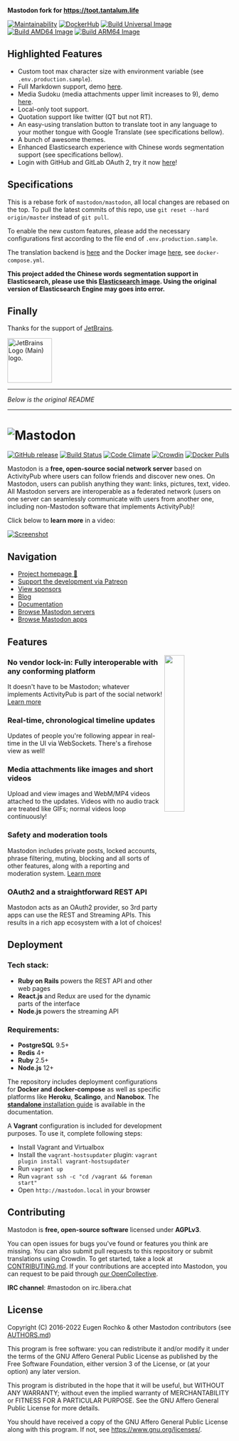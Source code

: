 **Mastodon fork for <https://toot.tantalum.life>**

[![Maintainability](https://api.codeclimate.com/v1/badges/1644d6adc0f9d1bbae6a/maintainability)](https://codeclimate.com/github/mashirozx/mastodon/maintainability)
[![DockerHub](https://img.shields.io/docker/pulls/mashirozx/mastodon.svg?logo=docker&color=2496ED)](https://hub.docker.com/r/mashirozx/mastodon)
[![Build Universal Image](https://github.com/mashirozx/mastodon/actions/workflows/docker-build.yml/badge.svg)](https://github.com/mashirozx/mastodon/actions/workflows/docker-build-main.yml)
[![Build AMD64 Image](https://github.com/mashirozx/mastodon/actions/workflows/docker-build-amd64.yml/badge.svg)](https://github.com/mashirozx/mastodon/actions/workflows/docker-build-dev.yml)
[![Build ARM64 Image](https://img.shields.io/drone/build/mashirozx/mastodon/main?label=Build%20arm64%20Image&logo=drone&logoColor=%2300abe4&server=https%3A%2F%2Fdrone.2heng.xin)](https://drone.2heng.xin/mashirozx/mastodon)

[//]: # "[![DeepSource]&#40;https://deepsource.io/gh/mashirozx/mastodon.svg/?label=active+issues&#41;]&#40;https://deepsource.io/gh/mashirozx/mastodon/?ref=repository-badge&#41;"

[//]: # "[![CircleCI]&#40;https://circleci.com/gh/mashirozx/mastodon.svg?style=svg&#41;]&#40;https://circleci.com/gh/tootsuite/mastodon&#41;"

## Highlighted Features

- Custom toot max character size with environment variable (see `.env.production.sample`).
- Full Markdown support, demo [here](https://littlefo.rest/@mashiro/104670343090096501).
- Media Sudoku (media attachments upper limit increases to 9), demo [here](https://littlefo.rest/@mashiro/105426865955962437).
- Local-only toot support.
- Quotation support like twitter (QT but not RT).
- An easy-using translation button to translate toot in any language to your mother tongue with Google Translate (see specifications bellow).
- A bunch of awesome themes.
- Enhanced Elasticsearch experience with Chinese words segmentation support (see specifications bellow).
- Login with GitHub and GitLab OAuth 2, try it now [here](https://littlefo.rest)!

## Specifications

This is a rebase fork of `mastodon/mastodon`, all local changes are rebased on the top. To pull the latest commits of this repo, use `git reset --hard origin/master` instead of `git pull`.

To enable the new custom features, please add the necessary configurations first according to the file end of `.env.production.sample`.

The translation backend is [here](https://github.com/mashirozx/google-translate-server) and the Docker image [here](https://hub.docker.com/r/mashirozx/google-translate-server), see `docker-compose.yml`.

**This project added the Chinese words segmentation support in Elasticsearch, please use this [Elasticsearch image](https://github.com/mashirozx/elasticsearch-cnplugin). Using the original version of Elasticsearch Engine may goes into error.**

## Finally

Thanks for the support of [JetBrains](https://jb.gg/OpenSourceSupport).

[<img width="100" src="https://resources.jetbrains.com/storage/products/company/brand/logos/jb_beam.svg" alt="JetBrains Logo (Main) logo.">](https://jb.gg/OpenSourceSupport)

***
*Below is the original README*
***

![Mastodon](https://i.imgur.com/NhZc40l.png)
========

[![GitHub release](https://img.shields.io/github/release/mastodon/mastodon.svg)][releases]
[![Build Status](https://img.shields.io/circleci/project/github/mastodon/mastodon.svg)][circleci]
[![Code Climate](https://img.shields.io/codeclimate/maintainability/mastodon/mastodon.svg)][code_climate]
[![Crowdin](https://d322cqt584bo4o.cloudfront.net/mastodon/localized.svg)][crowdin]
[![Docker Pulls](https://img.shields.io/docker/pulls/tootsuite/mastodon.svg)][docker]

[releases]: https://github.com/mastodon/mastodon/releases
[circleci]: https://circleci.com/gh/mastodon/mastodon
[code_climate]: https://codeclimate.com/github/mastodon/mastodon
[crowdin]: https://crowdin.com/project/mastodon
[docker]: https://hub.docker.com/r/tootsuite/mastodon/

Mastodon is a **free, open-source social network server** based on ActivityPub where users can follow friends and discover new ones. On Mastodon, users can publish anything they want: links, pictures, text, video. All Mastodon servers are interoperable as a federated network (users on one server can seamlessly communicate with users from another one, including non-Mastodon software that implements ActivityPub)!

Click below to **learn more** in a video:

[![Screenshot](https://blog.joinmastodon.org/2018/06/why-activitypub-is-the-future/ezgif-2-60f1b00403.gif)][youtube_demo]

[youtube_demo]: https://www.youtube.com/watch?v=IPSbNdBmWKE

## Navigation

- [Project homepage 🐘](https://joinmastodon.org)
- [Support the development via Patreon][patreon]
- [View sponsors](https://joinmastodon.org/sponsors)
- [Blog](https://blog.joinmastodon.org)
- [Documentation](https://docs.joinmastodon.org)
- [Browse Mastodon servers](https://joinmastodon.org/communities)
- [Browse Mastodon apps](https://joinmastodon.org/apps)

[patreon]: https://www.patreon.com/mastodon

## Features

<img src="https://docs.joinmastodon.org/elephant.svg" align="right" width="30%" />

### No vendor lock-in: Fully interoperable with any conforming platform

It doesn't have to be Mastodon; whatever implements ActivityPub is part of the social network! [Learn more](https://blog.joinmastodon.org/2018/06/why-activitypub-is-the-future/)

### Real-time, chronological timeline updates

Updates of people you're following appear in real-time in the UI via WebSockets. There's a firehose view as well!

### Media attachments like images and short videos

Upload and view images and WebM/MP4 videos attached to the updates. Videos with no audio track are treated like GIFs; normal videos loop continuously!

### Safety and moderation tools

Mastodon includes private posts, locked accounts, phrase filtering, muting, blocking and all sorts of other features, along with a reporting and moderation system. [Learn more](https://blog.joinmastodon.org/2018/07/cage-the-mastodon/)

### OAuth2 and a straightforward REST API

Mastodon acts as an OAuth2 provider, so 3rd party apps can use the REST and Streaming APIs. This results in a rich app ecosystem with a lot of choices!

## Deployment

### Tech stack:

- **Ruby on Rails** powers the REST API and other web pages
- **React.js** and Redux are used for the dynamic parts of the interface
- **Node.js** powers the streaming API

### Requirements:

- **PostgreSQL** 9.5+
- **Redis** 4+
- **Ruby** 2.5+
- **Node.js** 12+

The repository includes deployment configurations for **Docker and docker-compose** as well as specific platforms like **Heroku**, **Scalingo**, and **Nanobox**. The [**standalone** installation guide](https://docs.joinmastodon.org/admin/install/) is available in the documentation.

A **Vagrant** configuration is included for development purposes. To use it, complete following steps:

- Install Vagrant and Virtualbox
- Install the `vagrant-hostsupdater` plugin: `vagrant plugin install vagrant-hostsupdater`
- Run `vagrant up`
- Run `vagrant ssh -c "cd /vagrant && foreman start"`
- Open `http://mastodon.local` in your browser

## Contributing

Mastodon is **free, open-source software** licensed under **AGPLv3**.

You can open issues for bugs you've found or features you think are missing. You can also submit pull requests to this repository or submit translations using Crowdin. To get started, take a look at [CONTRIBUTING.md](CONTRIBUTING.md). If your contributions are accepted into Mastodon, you can request to be paid through [our OpenCollective](https://opencollective.com/mastodon).

**IRC channel**: #mastodon on irc.libera.chat

## License

Copyright (C) 2016-2022 Eugen Rochko & other Mastodon contributors (see [AUTHORS.md](AUTHORS.md))

This program is free software: you can redistribute it and/or modify it under the terms of the GNU Affero General Public License as published by the Free Software Foundation, either version 3 of the License, or (at your option) any later version.

This program is distributed in the hope that it will be useful, but WITHOUT ANY WARRANTY; without even the implied warranty of MERCHANTABILITY or FITNESS FOR A PARTICULAR PURPOSE. See the GNU Affero General Public License for more details.

You should have received a copy of the GNU Affero General Public License along with this program. If not, see <https://www.gnu.org/licenses/>.
